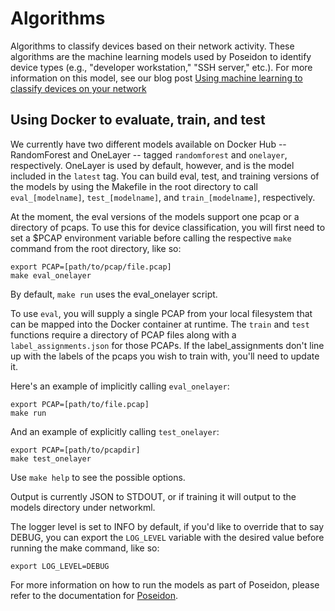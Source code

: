 # Algorithms

Algorithms to classify devices based on their network activity. These algorithms
are the machine learning models used by Poseidon to identify device types (e.g.,
 "developer workstation," "SSH server," etc.). For more information on this model,
 see our blog post [Using machine learning to classify devices on your network](https://blog.cyberreboot.org/using-machine-learning-to-classify-devices-on-your-network-e9bb98cbfdb6)

## Using Docker to evaluate, train, and test

We currently have two different models available on Docker Hub -- RandomForest and
 OneLayer -- tagged `randomforest` and `onelayer`, respectively. OneLayer is used by
 default, however, and is the model included in the `latest` tag. You can build
 eval, test, and training versions of the models by using the Makefile in the root
 directory to call `eval_[modelname]`, `test_[modelname]`, and `train_[modelname]`,
 respectively.

At the moment, the eval versions of the models support one pcap or a directory
 of pcaps. To use this for device classification, you will first need to set a
 $PCAP environment variable before calling the respective `make` command from
 the root directory, like so:

```
export PCAP=[path/to/pcap/file.pcap]
make eval_onelayer
```

By default, `make run` uses the eval_onelayer script.

To use `eval`, you will supply a single PCAP from your local filesystem that can
 be mapped into the Docker container at runtime.  The `train` and `test` functions
 require a directory of PCAP files along with a `label_assignments.json` for
 those PCAPs. If the label_assignments don't line up with the labels of the
 pcaps you wish to train with, you'll need to update it.

Here's an example of implicitly calling `eval_onelayer`:
```
export PCAP=[path/to/file.pcap]
make run
```

And an example of explicitly calling `test_onelayer`:
```
export PCAP=[path/to/pcapdir]
make test_onelayer
```

Use `make help` to see the possible options.

Output is currently JSON to STDOUT, or if training it will output to the models
 directory under networkml.

The logger level is set to INFO by default, if you'd like to override that to
 say DEBUG, you can export the `LOG_LEVEL` variable with the desired value
 before running the make command, like so:
```
export LOG_LEVEL=DEBUG
```

For more information on how to run the models as part of Poseidon, please refer
 to the documentation for [Poseidon](https://github.com/CyberReboot/poseidon).
